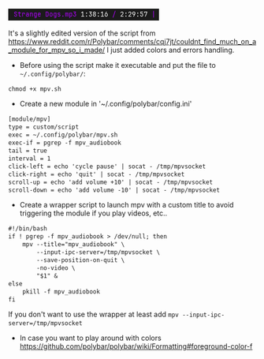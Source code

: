 ![no_image](https://github.com/skafiend/polybar-mpv/blob/main/example.png)

It's a slightly edited version of the script from https://www.reddit.com/r/Polybar/comments/cqj7jt/couldnt_find_much_on_a_module_for_mpv_so_i_made/
I just added colors and errors handling.

- Before using the script make it executable and put the file to `~/.config/polybar/`:
```
chmod +x mpv.sh
```
- Create a new module in '~/.config/polybar/config.ini'
```
[module/mpv]
type = custom/script
exec = ~/.config/polybar/mpv.sh
exec-if = pgrep -f mpv_audiobook
tail = true
interval = 1
click-left = echo 'cycle pause' | socat - /tmp/mpvsocket
click-right = echo 'quit' | socat - /tmp/mpvsocket
scroll-up = echo 'add volume +10' | socat - /tmp/mpvsocket
scroll-down = echo 'add volume -10' | socat - /tmp/mpvsocket
```

- Create a wrapper script to launch mpv with a custom title to avoid triggering the module if you play videos, etc.. 
```
#!/bin/bash
if ! pgrep -f mpv_audiobook > /dev/null; then
    mpv --title="mpv_audiobook" \
        --input-ipc-server=/tmp/mpvsocket \
        --save-position-on-quit \
        -no-video \
        "$1" &
else
    pkill -f mpv_audiobook
fi
```
If you don't want to use the wrapper at least add `mpv --input-ipc-server=/tmp/mpvsocket`
- In case you want to play around with colors https://github.com/polybar/polybar/wiki/Formatting#foreground-color-f
